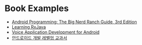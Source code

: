 # Book Examples

* [Android Programming: The Big Nerd Ranch Guide, 3rd Edition](https://www.bignerdranch.com/books/android-programming/)
* [Learning RxJava](https://www.packtpub.com/application-development/learning-rxjava)
* [Voice Application Development for Android](https://www.packtpub.com/application-development/voice-application-development-android/)
* [안드로이드 개발 레벨업 교과서](http://wikibook.co.kr/advanced-android-book/)
